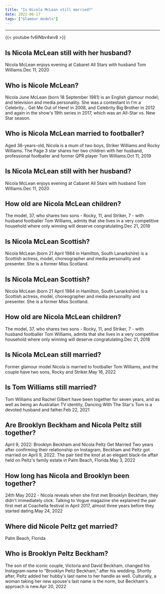 ```yaml
---
title: "Is Nicola McLean still married?"
date: 2022-06-17
tags: ["Glamour models"]
---
```


---
{{< youtube fv6INbv4wv8 >}}
## Is Nicola McLean still with her husband?
Nicola McLean enjoys evening at Cabaret All Stars with husband Tom Williams.Dec 11, 2020

## Who is Nicole McLean?
Nicola June McLean (born 18 September 1981) is an English glamour model; and television and media personality. She was a contestant in I'm a Celebrity... Get Me Out of Here! in 2008, and Celebrity Big Brother in 2012 and again in the show's 19th series in 2017, which was an All-Star vs. New Star season.

## Who is Nicola McLean married to footballer?
Aged 38-years-old, Nicola is a mum of two boys, Striker Williams and Rocky Williams. The Page 3 star shares her two children with her husband, professional footballer and former QPR player Tom Williams.Oct 11, 2019

## Is Nicola McLean still with her husband?
Nicola McLean enjoys evening at Cabaret All Stars with husband Tom Williams.Dec 11, 2020

## How old are Nicola McLean children?
The model, 37, who shares two sons - Rocky, 11, and Striker, 7 - with husband footballer Tom Williams, admits that she lives in a very competitive household where only winning will deserve congratulating.Dec 21, 2018

## Is Nicola McLean Scottish?
Nicola McLean (born 21 April 1984 in Hamilton, South Lanarkshire) is a Scottish actress, model, choreographer and media personality and presenter. She is a former Miss Scotland.

## Is Nicola McLean Scottish?
Nicola McLean (born 21 April 1984 in Hamilton, South Lanarkshire) is a Scottish actress, model, choreographer and media personality and presenter. She is a former Miss Scotland.

## How old are Nicola McLean children?
The model, 37, who shares two sons - Rocky, 11, and Striker, 7 - with husband footballer Tom Williams, admits that she lives in a very competitive household where only winning will deserve congratulating.Dec 21, 2018

## Is Nicola McLean still married?
Former glamour model Nicola is married to footballer Tom Williams, and the couple have two sons, Rocky and Striker.May 16, 2022

## Is Tom Williams still married?
Tom Williams and Rachel Gilbert have been together for seven years, and as well as being an Australian TV identity, Dancing With The Star's Tom is a devoted husband and father.Feb 22, 2021

## Are Brooklyn Beckham and Nicola Peltz still together?
April 9, 2022: Brooklyn Beckham and Nicola Peltz Get Married Two years after confirming their relationship on Instagram, Beckham and Peltz got married on April 9, 2022. The pair tied the knot at an elegant black-tie affair held on Peltz's family estate in Palm Beach, Florida.May 3, 2022

## How long has Nicola and Brooklyn been together?
24th May 2022 - Nicola reveals when she first met Brooklyn Beckham, they didn't immediately click. Talking to Vogue magazine she explained the pair first met at Coachella festival in April 2017, almost three years before they started dating.May 24, 2022

## Where did Nicole Peltz get married?
Palm Beach, Florida

## Who is Brooklyn Peltz Beckham?
The son of the iconic couple, Victoria and David Beckham, changed his Instagram name to “Brooklyn Peltz Beckham,” after his wedding. Shortly after, Peltz added her hubby's last name to her handle as well. Culturally, a woman taking her new spouse's last name is the norm, but Beckham's approach is new.Apr 20, 2022

